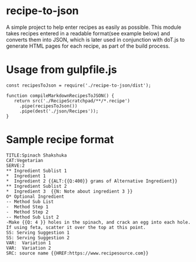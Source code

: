 # recipe-to-json

A simple project to help enter recipes as easily as possible. This module takes recipes entered in a readable format(see example below) and converts them into JSON, which is later used in conjunction with doT.js to generate HTML pages for each recipe, as part of the build process.

# Usage from gulpfile.js
~~~~
const recipesToJson = require('./recipe-to-json/dist');

function compileMarkdownRecipesToJSON() {
   return src('./RecipeScratchpad/**/*.recipe')
     .pipe(recipesToJson())
     .pipe(dest('./json/Recipes'));
}
~~~~
# Sample recipe format

~~~~
TITLE:Spinach Shakshuka
CAT:Vegetarian
SERVE:2
** Ingredient Sublist 1
*  Ingredient 1 
*  Ingredient 2 {{ALT:{{Q:400}} grams of Alternative Ingredient}}
** Ingredient Sublist 2
*  Ingredient 3  {{N: Note about ingredient 3 }}
O* Optional Ingredient
-- Method Sub List 
-  Method Step 1
-  Method Step 2
-- Method Sub List 2
-Make {{Q: 4 }} holes in the spinach, and crack an egg into each hole. If using feta, scatter it over the top at this point.
SS: Serving Suggestion 1
SS: Serving Suggestion 2
VAR:  Variation 1
VAR:  Variation 2
SRC: source name {{HREF:https://www.recipesource.com}}
~~~~
